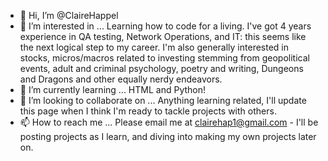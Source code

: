 - 👋 Hi, I’m @ClaireHappel
- 👀 I’m interested in ... Learning how to code for a living. I've got 4 years experience in QA testing, Network Operations, and IT: this seems like the next logical step to my career. I'm also generally interested in stocks, micros/macros related to investing stemming from geopolitical events, adult and criminal psychology, poetry and writing, Dungeons and Dragons and other equally nerdy endeavors.  
- 🌱 I’m currently learning ... HTML and Python!
- 💞️ I’m looking to collaborate on ... Anything learning related, I'll update this page when I think I'm ready to tackle projects with others.
- 📫 How to reach me ... Please email me at clairehap1@gmail.com - I'll be posting projects as I learn, and diving into making my own projects later on. 

<!---
ClaireHappel/ClaireHappel is a ✨ special ✨ repository because its `README.md` (this file) appears on your GitHub profile.
You can click the Preview link to take a look at your changes.
--->
